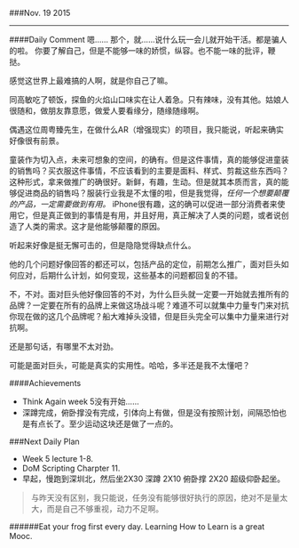 ###Nov. 19 2015
***
####Daily Comment
嗯…… 那个，就……说什么玩一会儿就开始干活。都是骗人的啦。
你要了解自己，但是不能够一味的娇惯，纵容。也不能一味的批评，鞭挞。

感觉这世界上最难搞的人啊，就是你自己了嘛。

同高敏吃了顿饭，探鱼的火焰山口味实在让人着急。只有辣味，没有其他。姑娘人很随和，做朋友靠意愿，做爱人要看缘分，随缘随缘啊。

偶遇这位周粤臻先生，在做什么AR（增强现实）的项目，我只能说，听起来确实好像很有前景。

童装作为切入点，未来可想象的空间，的确有。但是这件事情，真的能够促进童装的销售吗？买衣服这件事情，不应该看到的主要是面料、样式、剪裁这些东西吗？这种形式，拿来做推广的确很好。新鲜，有趣，生动。但是就其本质而言，真的能够促进商品的销售吗？服装行业我是不太懂的啦，但是我觉得，*任何一个想要颠覆的产品，一定需要做到有用。* iPhone很有趣，这的确可以促进一部分消费者来使用它，但是真正做到的事情是有用，并且好用，真正解决了人类的问题，或者说创造了人类的需求。这才是他能够颠覆的原因。

听起来好像是挺无懈可击的，但是隐隐觉得缺点什么。

他的几个问题好像回答的都还可以，包括产品的定位，前期怎么推广，面对巨头如何应对，后期什么计划，如何变现，这些基本的问题都回复的不错。

不，不对。面对巨头他好像回答的不对，为什么巨头就一定要一开始就去推所有的品牌？一定要在所有的品牌上来做这场战斗呢？难道不可以就集中力量专门来对抗你现在做的这几个品牌呢？船大难掉头没错，但是巨头完全可以集中力量来进行对抗啊。

还是那句话，有哪里不太对劲。

可能是面对巨头，可能是真实的实用性。哈哈，多半还是我不太懂吧？

####Achievements
+ Think Again week 5没有开始……
+ 深蹲完成，俯卧撑没有完成，引体向上有做，但是没有按照计划，间隔恐怕也是有点长了。至少运动这块还是做了一点的。

###Next Daily Plan
+ Week 5 lecture 1-8.
+ DoM Scripting Charpter 11.
+ 早起，慢跑到深圳北，然后坐2X30 深蹲 2X10 俯卧撑 2X20 超级仰卧起坐。

> 与昨天没有区别，我只能说，任务没有能够很好执行的原因，绝对不是量太大，而是自己不够重视，动力不足啊。

######Eat your frog first every day.	Learning How to Learn is a great Mooc.